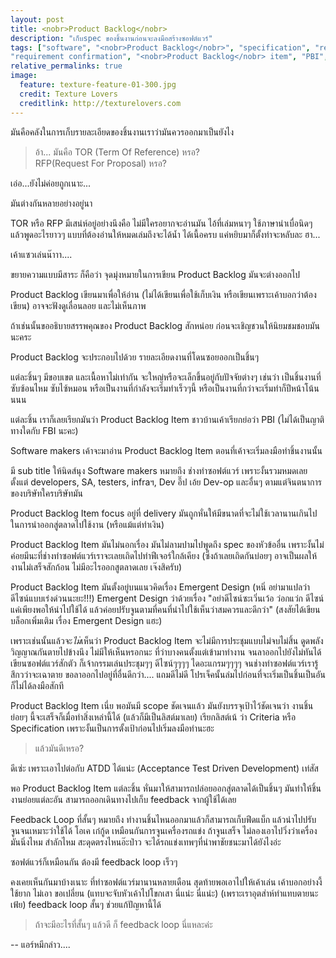 ```yaml
---
layout: post
title: <nobr>Product Backlog</nobr> 
description: "เก็บspec ของชิ้นงานก่อนจะลงมือสร้างซอฟต์แวร์"
tags: ["software", "<nobr>Product Backlog</nobr>", "specification", "requirement", 
"requirement confirmation", "<nobr>Product Backlog</nobr> item", "PBI", "PB", "Agile Requirement"]
relative_permalinks: true
image:
  feature: texture-feature-01-300.jpg
  credit: Texture Lovers
  creditlink: http://texturelovers.com
---
```


มันคือคลังในการเก็บรายละเอียดของชิ้นงานเราว่ามันควรออกมาเป็นยังไง

> อ้า... มันคือ TOR (Term Of Reference) หรอ? <br/>
RFP(Request For Proposal) หรอ?


เอ่อ...​ยังไม่ค่อยถูกเนาะ...

มันต่างกันหลายอย่างอยู่นา

TOR หรือ RFP มีเสน่ห์อยู่อย่างนึงคือ ไม่มีใครอยากจะอ่านมัน ไอ้ที่เล่มหนาๆ ใช้ภาษาน่าเบื่อนิดๆ แล้วพูดอะไรยาวๆ แบบที่ต้องอ่านให้หมดเล่มถึงจะได้น้ำ ได้เนื้อครบ
แค่หยิบมาก็ตั้งท่าจะหลับละ ฮา...   

เค้าแซวเล่นน๊าาา....

ขยายความแบบมีสาระ ก็คือว่า จุดมุ่งหมายในการเขียน <nobr>Product Backlog</nobr> มันจะต่างออกไป

<nobr>Product Backlog</nobr> 
เขียนมาเพื่อให้อ่าน (ไม่ได้เขียนเพื่อใช้เก็บเงิน หรือเขียนเพราะเค้าบอกว่าต้องเขียน) อาจจะฟังดูเลื่อนลอย และไม่เห็นภาพ

ถ้าเช่นนั้นขออธิบายสรรพคุณของ <nobr>Product Backlog</nobr> สักหน่อย ก่อนจะเชิญชวนให้นิยมชมชอบมันนะคระ

<nobr>Product Backlog</nobr> จะประกอบไปด้วย รายละเอียดงานที่โดนซอยออกเป็นชิ้นๆ

แต่ละชิ้นๆ มีขอบเขต และเนื้อหาไม่เท่ากัน จะใหญ่หรือจะเล็กขึ้นอยู่กับปัจจัยต่างๆ เช่นว่า เป็นชิ้นงานที่ซับซ้อนไหม ซับไซ้หมอน
หรือเป็นงานที่กำลังจะเริ่มทำเร็วๆนี้ หรือเป็นงานที่กว่าจะเริ่มทำก็ปีหน้าโน้นนนน

แต่ละชิ้น เราก็เลยเรียกมันว่า <nobr>Product Backlog Item</nobr> ชาวบ้านเค้าเรียกย่อว่า PBI (ไม่ได้เป็นญาติทางใดกับ FBI นะคะ)

Software makers เค้าจะมาอ่าน <nobr>Product Backlog Item</nobr> ตอนที่เค้าจะเริ่มลงมือทำชิ้นงานนั้น

มี sub title ให้นิดส์นุง Software makers หมายถึง ช่างทำซอฟต์แวร์ เพราะงั้นรวมหมดเลย ตั้งแต่ developers, 
SA, testers, infraฯ, Dev อึ๊ป เอ้ย Dev-op และอื่นๆ ตามแต่จินตนาการของบริษัทใครบริษัทมัน

<nobr>Product Backlog Item focus อยู่ที่ delivery </nobr>มันถูกหั่นให้มีขนาดที่จะไม่ใช้เวลานานเกินไปในการนำออกสู่ตลาดไปใช้งาน (หรือแม้แต่ทำเงิน)

<nobr>Product Backlog Item มันไม่นอกเรื่อง มันไม่ลามปามไปพูดถึง</nobr> spec ของหัวข้ออื่น เพราะงั้นไม่ค่อยมีนะที่ช่างทำซอฟต์แวร์เราจะเลยเถิดไปทำฟีเจอร์ใกล้เคียง
(ซึ่งถ้าเลยเถิดกันบ่อยๆ อาจเป็นผลให้งานไม่เสร็จสักก้อน ไม่มีอะไรออกสูตลาดเลย เจ๊งสิครับ)

<nobr>Product Backlog Item มันตั้งอยู่บนแนวคิดเรื่อง </nobr><nobr>Emergent Design</nobr> (หนิ่ อย่ามาแปลว่า ดีไซน์แบบเร่งด่วนนะยะ!!!) 
<nobr>Emergent Design ว่าด้วยเรื่อง </nobr>"อย่าดีไซน์ซะเวิ่นเว้อ ว่อกแว่ก ดีไซน์แค่เพียงพอให้นำไปใช้ได้ แล้วค่อยปรับจูนตามที่คนที่นำไปใช้เห็นว่าสมควรและดีกว่า"
(สงสัยได้เขียนบล็อกเพิ่มเติม เรื่อง <nobr>Emergent Design</nobr> แฮะ)

เพราะเช่นนั้นแล้วจะ*ไม*่เห็นว่า <nobr>Product Backlog Item</nobr> จะไม่มีการประชุมแบบไม่จบไม่สิ้น ดูดพลังวิญญาณกันตายไปข้างนึง
ไม่มีให้เห็นหรอกนะ ที่ว่าบางคนตั้งแต่เข้ามาทำงาน จนลาออกไปยังไม่ทันได้เขียนซอฟต์แวร์สักตัว ก็เจ้ากรรมเล่นประชุมๆๆ ดีไซน์ๆๆๆๆ ไดอะแกรมๆๆๆๆ
จนช่างทำซอฟต์แวร์เรารู้สึกวว่าจะเฉาตาย ขอลาออกไปอยู่ที่อื่นดีกว่า.... แถมดีไม่ดี โปรเจ็คนั้นล่มไปก่อนที่จะเริ่มเป็นชิ้นเป็นอัน ก็ไม่ได้ลงมือสักที 

<nobr>Product Backlog Item เนี่ย พอมันมี scope ชัดเจนแล้ว </nobr>มันยังบรรจุเป้าไว้ชัดเจนว่า งานชิ้นย่อยๆ นี้จะเสร็จก็เมื่อทำสิ่งเหล่านี้ได้ (แล้วก็มีเป็นลิสต์มาเลย)
เรียกลิสต์เน้ ว่า Criteria หรือ Specification เพราะงั้นเป็นการตั้งเป้าก่อนไปเริ่มลงมือทำนะฮะ

> แล้วมันดีเหรอ?

ดีเซ่ะ เพราะเอาไปต่อกับ ATDD ได้แน่ะ (Acceptance Test Driven Development) เท่สัส

พอ <nobr>Product Backlog Item</nobr> แต่ละชิ้น หั่นมาให้สามารถปล่อยออกสู่ตลาดได้เป็นชิ้นๆ มันทำให้ชิ้นงานย่อยแต่ละอัน 
สามารถออกเดินทางไปเก็บ feedback จากผู้ใช้ได้เลย 

Feedback Loop ที่สั้นๆ หมายถึง ทำงานชิ้นไหนออกมาแล้วก็สามารถเก็บฟีดแบ็ก แล้วนำไปปรับจูนจนเหมาะว่าใช้ได้ โอเค เก๋กู้ด
เหมือนกันการจูนเครื่องรถแข่ง ถ้าจูนเสร็จ ไม่ลองเอาไปวิ่งว่าเครื่องมันนิ่งไหม สำลักไหม สะดุดตรงไหนอ๊ะป่าว จะได้รถแข่งเทพๆที่นำพาชัยชนะมาได้ยังไงอ่ะ

ซอฟต์แวร์ก็เหมือนกัน ต้องมี feedback loop เร็วๆ 

คงเคยเห็นกันมาบ้างเนาะ ที่ทำซอฟต์แวร์มานานหลายเดือน สุดท้ายพอเอาไปให้เค้าเล่น เค้าบอกอย่างงี้ใช้ยาก ไม่เอา ขอเปลี่ยน
(แทบจะจับหัวเค้าไปโขกเสา นี่แน่ะ นี่แน่ะ) (เพราะเราอุตส่าห์ทำแทบตายนะเฟ้ย)  feedback loop สั้นๆ ช่วยแก้ปัญหานี้ได้

> ถ้าจะมีอะไรที่สั้นๆ แล้วดี ก็ feedback loop นี่แหละค่ะ

-- แอร์หมีกล่าว....
